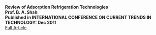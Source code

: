 __Review of Adsorption Refrigeration Technologies__  
__Prof. B. A. Shah__  
__Published in INTERNATIONAL CONFERENCE ON CURRENT TRENDS IN TECHNOLOGY: Dec 2011__  
<a href="http://nuicone.org/site/common/proceedings/Mechamical/oral/ME-17.pdf" target="_blank">Full Article</a>
